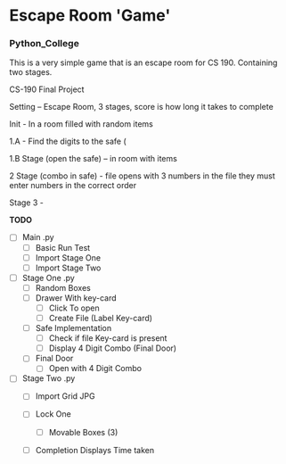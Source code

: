 # Escape Room 'Game'

### Python_College

This is a very simple game that is an escape room for CS 190. Containing two stages.

CS-190 Final Project

Setting – Escape Room, 3 stages, score is how long it takes to complete

Init - In a room filled with random items

1.A - Find the digits to the safe (

1.B Stage (open the safe) – in room with items

2 Stage (combo in safe) - file opens with 3 numbers in the file they must enter numbers in the correct order

Stage 3 -

**TODO**

- [ ] Main .py
    - [ ] Basic Run Test
    - [ ] Import Stage One
    - [ ] Import Stage Two
- [ ] Stage One .py
    - [ ] Random Boxes
    - [ ] Drawer With key-card
        - [ ] Click To open
        - [ ] Create File (Label Key-card)
    - [ ] Safe Implementation
        - [ ] Check if file Key-card is present
        - [ ] Display 4 Digit Combo (Final Door)
    - [ ] Final Door
        - [ ] Open with 4 Digit Combo
- [ ] Stage Two .py
    - [ ] Import Grid JPG
    - [ ] Lock One
        - [ ] Movable Boxes (3)
    - [ ] Completion Displays Time taken
    

